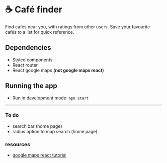 # ☕ Café finder

Find cafés near you, with ratings from other users. Save your favourite cafés to a list for quick reference. 
 
## Dependencies
- Styled components
- React router
- React google maps **(not google maps react)**

## Running the app
- Run in development mode: `npm start`

 --- 

### To do 
- search bar (home page)
- radius option to map search (home page)


### resources 
- [google maps react tutorial](https://www.youtube.com/watch?v=Pf7g32CwX_s)